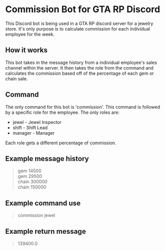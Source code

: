 # Commission Bot for GTA RP Discord

This Discord bot is being used in a GTA RP discord server for a jewelry store. It's only purpose is to calculate commission for each individual employee for the week.

## How it works
This bot takes in the message history from a individual employee's sales channel within the server. It then takes the role from the command and calculates the commission based off of the percentage of each gem or chain sale.

## Command
The only command for this bot is 'commission'. This command is followed by a specific role for the employee. The only roles are:
+ jewel - Jewel Inspector
+ shift - Shift Lead
+ manager - Manager

Each role gets a different percentage of commission. 

## Example message history
> gem 14500<br/>
> gem 29500<br/>
> chain 300000<br/>
> chain 150000

## Example command use
> commission jewel

## Example return message
> 139400.0
